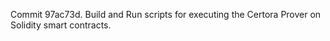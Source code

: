 Commit 97ac73d.                    Build and Run scripts for executing the Certora Prover on Solidity smart contracts.